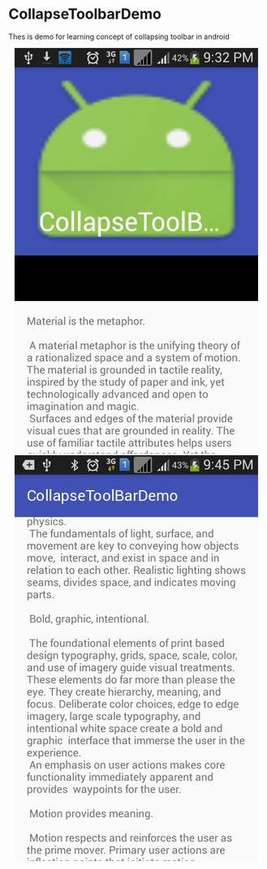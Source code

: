 # CollapseToolbarDemo
Thes is demo for learning concept of collapsing toolbar in android
<p align="center">

<img  src="https://github.com/elsamet/CollapseToolbarDemo/blob/master/screenshots/Screenshot_2016-12-20-21-33-11.png" />

<img  src="https://github.com/elsamet/CollapseToolbarDemo/blob/master/screenshots/Screenshot_2016-12-20-21-46-00.png" />

</p>
